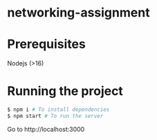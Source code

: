 # networking-assignment

# Prerequisites 
Nodejs (>16)

# Running the project
```sh
$ npm i # To install dependencies
$ npm start # To run the server
```
Go to http://localhost:3000